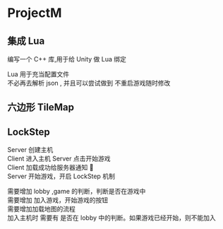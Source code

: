 # ProjectM  

## 集成 Lua   

编写一个 C++ 库,用于给 Unity 做 Lua 绑定  

Lua 用于充当配置文件   
不必再去解析 json , 并且可以尝试做到 不重启游戏随时修改  

## 六边形 TileMap  

## LockStep   

Server 创建主机   
Client 进入主机
Server 点击开始游戏  
Client 加载成功给服务器通知    
Server 开始游戏，开启 LockStep 机制 

需要增加  lobby ,game 的判断，判断是否在游戏中  
需要增加 加入游戏，开始游戏的按钮  
需要增加加载地图的流程  
加入主机时 需要有 是否在 lobby 中的判断。如果游戏已经开始，则不能加入 
 
 


